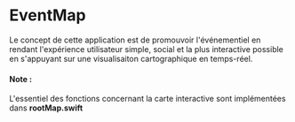 # EventMap

Le concept de cette application est de promouvoir l'événementiel en rendant l'expérience utilisateur simple, social et la plus interactive possible en s'appuyant sur une visualisaiton cartographique en temps-réel.

#### Note :

L'essentiel des fonctions concernant la carte interactive sont implémentées dans <b>rootMap.swift</b>